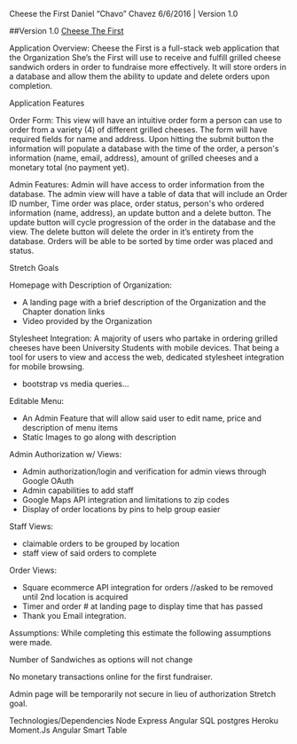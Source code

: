 Cheese the First
Daniel “Chavo” Chavez
6/6/2016 | Version 1.0

##Version 1.0
[Cheese The First](http://cheese-the-first.herokuapp.com/#/home)

Application Overview:
Cheese the First is a full-stack web application that the Organization She’s the First will use to receive and fulfill grilled cheese sandwich orders in order to fundraise more effectively. It will store orders in a database and allow them the ability to update and delete orders upon completion.

Application Features

Order Form:
This view will have an intuitive order form a person can use to order from a variety (4) of different grilled cheeses. The form will have required fields for name and address. Upon hitting the submit button the information will populate a database with the time of the order, a person's information (name, email, address), amount of grilled cheeses and a monetary total (no payment yet).

Admin Features:
Admin will have access to order information from the database. The admin view will have a table of data that will include an Order ID number, Time order was place, order status, person's who ordered information (name, address), an update button and a delete button. The update button will cycle progression of the order in the database and the view. The delete button will delete the order in it’s entirety from the database. Orders will be able to be sorted by time order was placed and status.



Stretch Goals

Homepage with Description of Organization:
* A landing page with a brief description of the Organization and the Chapter donation links
* Video provided by the Organization

Stylesheet Integration:
A majority of users who partake in ordering grilled cheeses have been University Students with mobile devices. That being a tool for users to view and access the web, dedicated stylesheet integration for mobile browsing.
* bootstrap vs media queries...

Editable Menu:
* An Admin Feature that will allow said user to edit name, price and description of menu items
* Static Images to go along with description

Admin Authorization w/ Views:
* Admin authorization/login and verification for admin views through Google OAuth
* Admin capabilities to add staff
* Google Maps API integration and limitations to zip codes
* Display of order locations by pins to help group easier

Staff Views:
* claimable orders to be grouped by location
* staff view of said orders to complete

Order Views:
* Square ecommerce API integration for orders //asked to be removed until 2nd location is acquired
* Timer and order # at landing page to display time that has passed
* Thank you Email integration.

Assumptions:
While completing this estimate the following assumptions were made.

Number of Sandwiches as options will not change

No monetary transactions online for the first fundraiser.

Admin page will be temporarily not secure in lieu of authorization Stretch goal.

Technologies/Dependencies
Node
Express
Angular
SQL
postgres
Heroku
Moment.Js
Angular Smart Table
